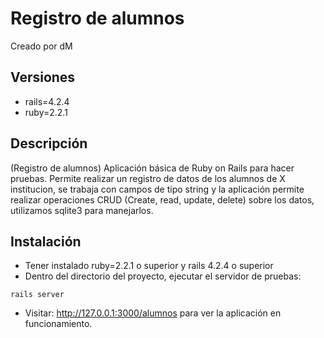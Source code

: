 # Registro de alumnos
Creado por dM

## Versiones

- rails=4.2.4
- ruby=2.2.1

## Descripción

(Registro de alumnos)
Aplicación básica de Ruby on Rails para hacer
pruebas. Permite realizar un registro de datos
de los alumnos de X institucion, se trabaja con
campos de tipo string y la aplicación permite
realizar operaciones CRUD (Create, read, update, delete)
sobre los datos, utilizamos sqlite3 para manejarlos.

## Instalación

- Tener instalado ruby=2.2.1 o superior y rails 4.2.4 o superior
- Dentro del directorio del proyecto, ejecutar
el servidor de pruebas:
```
rails server
```
- Visitar: http://127.0.0.1:3000/alumnos para ver la
aplicación en funcionamiento.
